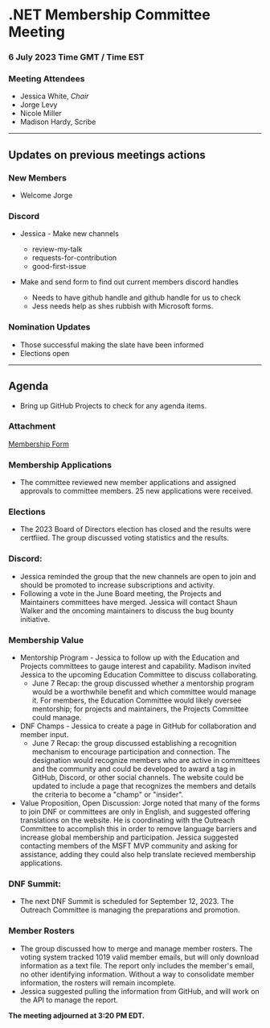 # .NET Membership Committee Meeting

### 6 July 2023 Time GMT / Time EST

### Meeting Attendees

* Jessica White, *Chair*
* Jorge Levy
* Nicole Miller
* Madison Hardy, Scribe

---

## Updates on previous meetings actions

### New Members

* Welcome Jorge

### Discord

* Jessica - Make new channels
  * review-my-talk
  * requests-for-contribution
  * good-first-issue

* Make and send form to find out current members discord handles
  * Needs to have github handle and github handle for us to check
  * Jess needs help as shes rubbish with Microsoft forms.

### Nomination Updates

* Those successful making the slate have been informed
* Elections open

---

## Agenda

* Bring up GitHub Projects to check for any agenda items.

### Attachment
[Membership Form](https://forms.office.com/pages/responsepage.aspx?id=3G8HFsH8FUqxyjLJolWQDm8F03uiB2VCoiyUmNsltiBUQ0FDWDBFUFVURFRaQUdCUEg4MlExSEQ0OS4u)

### Membership Applications
* The committee reviewed new member applications and assigned approvals to committee members. 25 new applications were received.

### Elections
* The 2023 Board of Directors election has closed and the results were certfiied. The group discussed voting statistics and the results.

### Discord:
* Jessica reminded the group that the new channels are open to join and should be promoted to increase subscriptions and activity.
* Following a vote in the June Board meeting, the Projects and Maintainers committees have merged. Jessica will contact Shaun Walker and the oncoming maintainers to discuss the bug bounty initiative.

### Membership Value
* Mentorship Program - Jessica to follow up with the Education and Projects committees to gauge interest and capability. Madison invited Jessica to the upcoming Education Committee to discuss collaborating.
    * June 7 Recap: the group discussed whether a mentorship program would be a worthwhile benefit and which committee would manage it. For members, the Education Committee would likely oversee mentorship; for projects and maintainers, the Projects Committee could manage.
* DNF Champs - Jessica to create a page in GitHub for collaboration and member input.
    * June 7 Recap: the group discussed establishing a recognition mechanism to encourage participation and connection. The designation would recognize members who are active in committees and the community and could be developed to award a tag in GitHub, Discord, or other social channels. The website could be updated to include a page that recognizes the members and details the criteria to become a "champ" or "insider".
* Value Proposition, Open Discussion: Jorge noted that many of the forms to join DNF or committees are only in English, and suggested offering translations on the website. He is coordinating with the Outreach Committee to accomplish this in order to remove language barriers and increase global membership and participation. Jessica suggested contacting members of the MSFT MVP community and asking for assistance, adding they could also help translate recieved membership applications.

### DNF Summit:
* The next DNF Summit is scheduled for September 12, 2023. The Outreach Committee is managing the preparations and promotion.

### Member Rosters
* The group discussed how to merge and manage member rosters. The voting system tracked 1019 valid member emails, but will only download information as a text file. The report only includes the member's email, no other identifying information. Without a way to consolidate member information, the rosters will remain incomplete.
* Jessica suggested pulling the information from GitHub, and will work on the API to manage the report.


**The meeting adjourned at 3:20 PM EDT.**